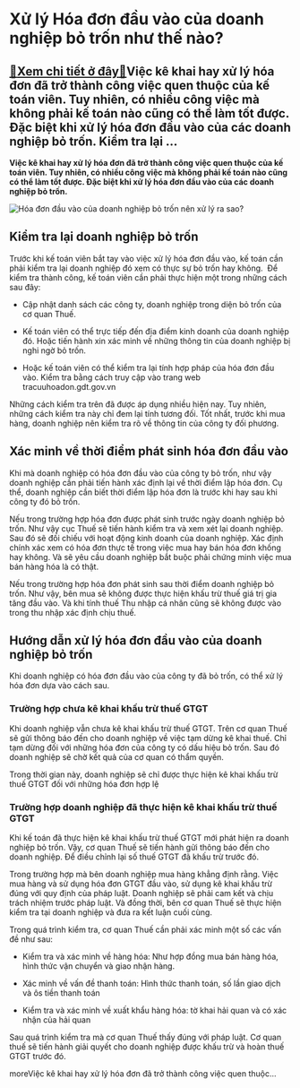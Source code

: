 Xử lý Hóa đơn đầu vào của doanh nghiệp bỏ trốn như thế nào?
===========================================================

[:gift:Xem chi tiết ở đây:gift:](https://hddtvn.com/xu-ly-hoa-don-dau-vao-cua-doanh-nghiep-bo-tron-nhu-the-nao/)Việc kê khai hay xử lý hóa đơn đã trở thành công việc quen thuộc của kế toán viên. Tuy nhiên, có nhiều công việc mà không phải kế toán nào cũng có thể làm tốt được. Đặc biệt khi xử lý hóa đơn đầu vào của các doanh nghiệp bỏ trốn. Kiểm tra lại …
----------------------------------------------------------------------------------------------------------------------------------------------------------------------------------------------------------------------------------------------------

**Việc kê khai hay xử lý hóa đơn đã trở thành công việc quen thuộc của kế toán viên. Tuy nhiên, có nhiều công việc mà không phải kế toán nào cũng có thể làm tốt được. Đặc biệt khi xử lý hóa đơn đầu vào của các doanh nghiệp bỏ trốn.**


![Hóa đơn đầu vào của doanh nghiệp bỏ trốn nên xử lý ra sao?](https://hddtvn.com/wp-content/uploads/2021/01/NhE1BBAFng-lC6B0u-C3BD-quan-trE1BB8Dng-vE1BB81-hC3B3a-C491C6A1n-C491E1BAA7u-ra-vC3A0-hC3B3a-C491C6A1n-C491E1BAA7u-vC3A0o1.gif)


Kiểm tra lại doanh nghiệp bỏ trốn
---------------------------------


Trước khi kế toán viên bắt tay vào việc xử lý hóa đơn đầu vào, kế toán cần phải kiểm tra lại doanh nghiệp đó xem có thực sự bỏ trốn hay không.  Để kiểm tra thành công, kế toán viên cần phải thực hiện một trong những cách sau đây:




* Cập nhật danh sách các công ty, doanh nghiệp trong diện bỏ trốn của cơ quan Thuế.

* Kế toán viên có thể trực tiếp đến địa điểm kinh doanh của doanh nghiệp đó. Hoặc tiến hành xin xác minh về những thông tin của doanh nghiệp bị nghi ngờ bỏ trốn.

* Hoặc kế toán viên có thể kiểm tra lại tính hợp pháp của hóa đơn đầu vào. Kiểm tra bằng cách truy cập vào trang web tracuuhoadon.gdt.gov.vn



Những cách kiểm tra trên đã được áp dụng nhiều hiện nay. Tuy nhiên, những cách kiểm tra này chỉ đem lại tính tương đối. Tốt nhất, trước khi mua hàng, doanh nghiệp nên kiểm tra rõ về thông tin của công ty đối phương.


Xác minh về thời điểm phát sinh hóa đơn đầu vào
-----------------------------------------------


Khi mà doanh nghiệp có hóa đơn đầu vào của công ty bỏ trốn, như vậy doanh nghiệp cần phải tiến hành xác định lại về thời điểm lập hóa đơn. Cụ thể, doanh nghiệp cần biết thời điểm lập hóa đơn là trước khi hay sau khi công ty đó bỏ trốn.


Nếu trong trường hợp hóa đơn được phát sinh trước ngày doanh nghiệp bỏ trốn. Như vậy cục Thuế sẽ tiến hành kiểm tra và xem xét lại doanh nghiệp. Sau đó sẽ đối chiếu với hoạt động kinh doanh của doanh nghiệp. Xác định chính xác xem có hóa đơn thực tế trong việc mua hay bán hóa đơn khống hay không. Và sẽ yêu cầu doanh nghiệp bắt buộc phải chứng minh việc mua bán hàng hóa là có thật.


Nếu trong trường hợp hóa đơn phát sinh sau thời điểm doanh nghiệp bỏ trốn. Như vậy, bên mua sẽ không được thực hiện khấu trừ thuế giá trị gia tăng đầu vào. Và khi tính thuế Thu nhập cá nhân cũng sẽ không được vào trong thu nhập xác định chịu thuế.


Hướng dẫn xử lý hóa đơn đầu vào của doanh nghiệp bỏ trốn
--------------------------------------------------------


Khi doanh nghiệp có hóa đơn đầu vào của công ty đã bỏ trốn, có thể xử lý hóa đơn dựa vào cách sau.


### Trường hợp chưa kê khai khấu trừ thuế GTGT


Khi doanh nghiệp vẫn chưa kê khai khấu trừ thuế GTGT. Trên cơ quan Thuế sẽ gửi thông báo đến cho doanh nghiệp về việc tạm dừng kê khai thuế. Chỉ tạm dừng đối với những hóa đơn của công ty có dấu hiệu bỏ trốn. Sau đó doanh nghiệp sẽ chờ kết quả của cơ quan có thẩm quyền.


Trong thời gian này, doanh nghiệp sẽ chỉ được thực hiện kê khai khấu trừ thuế GTGT đối với những hóa đơn hợp lệ


### Trường hợp doanh nghiệp đã thực hiện kê khai khấu trừ thuế GTGT



Khi kế toán đã thực hiện kê khai khấu trừ thuế GTGT mới phát hiện ra doanh nghiệp bỏ trốn. Vậy, cơ quan Thuế sẽ tiến hành gửi thông báo đến cho doanh nghiệp. Để điều chỉnh lại số thuế GTGT đã khấu trừ trước đó.


Trong trường hợp mà bên doanh nghiệp mua hàng khẳng định rằng. Việc mua hàng và sử dụng hóa đơn GTGT đầu vào, sử dụng kê khai khấu trừ đúng với quy định của pháp luật. Doanh nghiệp sẽ phải cam kết và chịu trách nhiệm trước pháp luật. Và đồng thời, bên cơ quan Thuế sẽ thực hiện kiểm tra tại doanh nghiệp và đưa ra kết luận cuối cùng.


Trong quá trình kiểm tra, cơ quan Thuế cần phải xác minh một số các vấn đề như sau:




* Kiểm tra và xác minh về hàng hóa: Như hợp đồng mua bán hàng hóa, hình thức vận chuyển và giao nhận hàng.

* Xác minh về vấn đề thanh toán: Hình thức thanh toán, số lần giao dịch và ôs tiền thanh toán

* Kiểm tra và xác minh về xuất khẩu hàng hóa: tờ khai hải quan và có xác nhận của hải quan



Sau quá trình kiểm tra mà cơ quan Thuế thấy đúng với pháp luật. Cơ quan thuế sẽ tiến hành giải quyết cho doanh nghiệp được khấu trừ và hoàn thuế GTGT trước đó.


moreViệc kê khai hay xử lý hóa đơn đã trở thành công việc quen thuộc…

